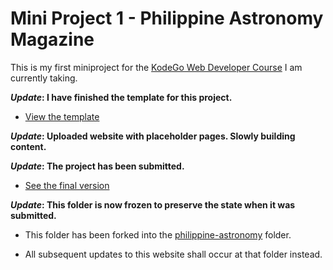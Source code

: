# Mini Project 1 - Philippine Astronomy Magazine

This is my first miniproject for the [KodeGo Web Developer Course](https://kodego.ph/courses/1) I am currently taking.

**_Update_: I have finished the template for this project.**

* [View the template](template/)

**_Update_: Uploaded website with placeholder pages. Slowly building content.**

**_Update_: The project has been submitted.**

* [See the final version](home/)

**_Update_: This folder is now frozen to preserve the state when it was submitted.**

* This folder has been forked into the [philippine-astronomy](/philippine-astronomy/) folder.

* All subsequent updates to this website shall occur at that folder instead.

